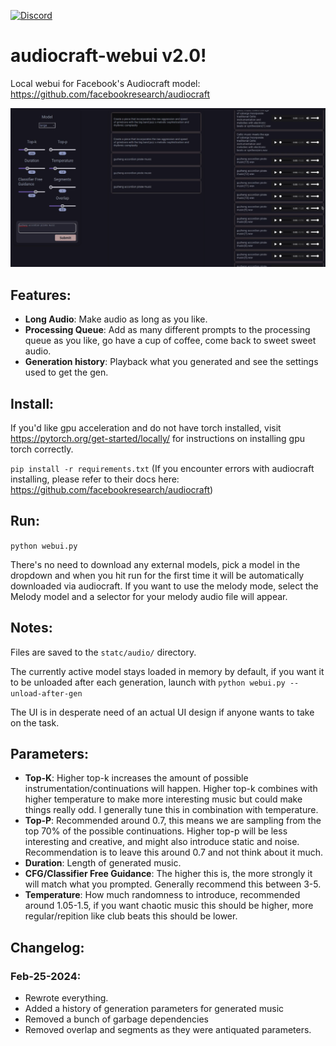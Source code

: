 [![Discord](https://img.shields.io/discord/232596713892872193?logo=discord)](https://discord.gg/2JhHVh7CGu)

# audiocraft-webui v2.0!
Local webui for Facebook's Audiocraft model: <https://github.com/facebookresearch/audiocraft>

![](https://github.com/CoffeeVampir3/audiocraft-webui/blob/1a1390e2842a7eaa8de376503abb51fbfad233ca/preview.png)

## Features:

- **Long Audio**: Make audio as long as you like.
- **Processing Queue**: Add as many different prompts to the processing queue as you like, go have a cup of coffee, come back to sweet sweet audio.
- **Generation history**: Playback what you generated and see the settings used to get the gen.

## Install:

If you'd like gpu acceleration and do not have torch installed, visit https://pytorch.org/get-started/locally/ for instructions on installing gpu torch correctly.

`pip install -r requirements.txt`
(If you encounter errors with audiocraft installing, please refer to their docs here: <https://github.com/facebookresearch/audiocraft>)

## Run:
`python webui.py`

There's no need to download any external models, pick a model in the dropdown and when you hit run for the first time it will be automatically downloaded via audiocraft. If you want to use the melody mode, select the Melody model and a selector for your melody audio file will appear.

## Notes:
Files are saved to the `statc/audio/` directory.

The currently active model stays loaded in memory by default, if you want it to be unloaded after each generation, launch with `python webui.py --unload-after-gen`

The UI is in desperate need of an actual UI design if anyone wants to take on the task.

## Parameters:

- **Top-K**: Higher top-k increases the amount of possible instrumentation/continuations will happen. Higher top-k combines with higher temperature to make more interesting music but could make things really odd. I generally tune this in combination with temperature.
- **Top-P**: Recommended around 0.7, this means we are sampling from the top 70% of the possible continuations. Higher top-p will be less interesting and creative, and might also introduce static and noise. Recommendation is to leave this around 0.7 and not think about it much.
- **Duration**: Length of generated music.
- **CFG/Classifier Free Guidance**: The higher this is, the more strongly it will match what you prompted. Generally recommend this between 3-5.
- **Temperature**: How much randomness to introduce, recommended around 1.05-1.5, if you want chaotic music this should be higher, more regular/repition like club beats this should be lower.

## Changelog:

### Feb-25-2024:
- Rewrote everything.
- Added a history of generation parameters for generated music
- Removed a bunch of garbage dependencies
- Removed overlap and segments as they were antiquated parameters.
